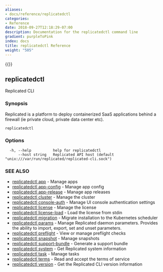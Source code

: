 ```yaml
---
aliases:
- docs/reference/replicatedctl
categories:
- Reference
date: 2018-09-27T12:18:29-07:00
description: Documentation for the replicatedctl command line
gradient: purpleToPink
index: docs
title: replicatedctl Reference
weight: "505"
---
```


{{<legacynotice>}}

## replicatedctl

Replicated CLI

### Synopsis

Replicated is a platform to deploy containerized SaaS applications behind a firewall (ie private cloud, private data center etc).

```
replicatedctl
```

### Options

```
  -h, --help          help for replicatedctl
      --host string   Replicated API host (default "unix:///var/run/replicated/replicated-cli.sock")
```

### SEE ALSO

* [replicatedctl app](/api/replicatedctl/replicatedctl_app/)	 - Manage apps
* [replicatedctl app-config](/api/replicatedctl/replicatedctl_app-config/)	 - Manage app config
* [replicatedctl app-release](/api/replicatedctl/replicatedctl_app-release/)	 - Manage app releases
* [replicatedctl cluster](/api/replicatedctl/replicatedctl_cluster/)	 - Manage the cluster
* [replicatedctl console-auth](/api/replicatedctl/replicatedctl_console-auth/)	 - Manage UI console authentication settings
* [replicatedctl license](/api/replicatedctl/replicatedctl_license/)	 - Manage the license
* [replicatedctl license-load](/api/replicatedctl/replicatedctl_license-load/)	 - Load the license from stdin
* [replicatedctl migration](/api/replicatedctl/replicatedctl_migration/)	 - Migrate installation to the Kubernetes scheduler
* [replicatedctl params](/api/replicatedctl/replicatedctl_params/)	 - Manage Replicated daemon parameters. Provides the ability to import, export, set and unset parameters.
* [replicatedctl preflight](/api/replicatedctl/replicatedctl_preflight/)	 - View or manage preflight checks
* [replicatedctl snapshot](/api/replicatedctl/replicatedctl_snapshot/)	 - Manage snapshots
* [replicatedctl support-bundle](/api/replicatedctl/replicatedctl_support-bundle/)	 - Generate a support bundle
* [replicatedctl system](/api/replicatedctl/replicatedctl_system/)	 - Get Replicated system information
* [replicatedctl task](/api/replicatedctl/replicatedctl_task/)	 - Manage tasks
* [replicatedctl terms](/api/replicatedctl/replicatedctl_terms/)	 - Read and accept the terms of service
* [replicatedctl version](/api/replicatedctl/replicatedctl_version/)	 - Get the Replicated CLI version information
